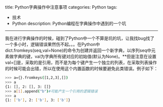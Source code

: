 title: Python字典操作中注意事项
categories: Python
tags: 
  -  技术
  -  Python
description: Python编程在字典操作中遇到的一个坑
---
我在进行字典操作的时候，碰到了Python中一个不算是坑的坑，让我找bug找了一个多小时，逻辑错误果然伤不起。。。在Python中dict.fromkeys(seq,val=None)的命令为创建并返回一个新字典，以序列seq中元素做字典的键，val为字典所有键对应的初始值(默认为None)。**但是注意在设置val=[]是，采取的是引用，而不是为每个键产生一个独立的列表，在采取列表操作的时候可能会出错，所以在使用这个内置函数的时候要避免此类错误。例子如下：
```bash
>>> a={}.fromkeys([1,2,3],[])
>>> a
{1: [], 2: [], 3: []}
>>> a[1].append("b")#可能产生一个引用的逻辑错误
>>> a
{1: ['b'], 2: ['b'], 3: ['b']}
```
